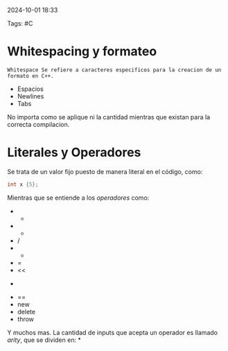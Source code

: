 2024-10-01 18:33

Tags: #C 

# Whitespacing y formateo

	Whitespace Se refiere a caracteres especificos para la creacion de un formato en C++.
* Espacios 
* Newlines 
* Tabs 

No importa como se aplique ni la cantidad mientras que existan para la correcta compilacion.

# Literales y Operadores 

Se trata de un valor fijo puesto de manera literal en el código, como:

```C++
int x {5};
```

Mientras que se entiende a los _operadores_  como:
* +
* -
* /
* *
* =
* <<
* >>
* ==
* new
* delete
* throw

Y muchos mas. La cantidad de inputs que acepta un operador es llamado _arity_, que se dividen en:
*
